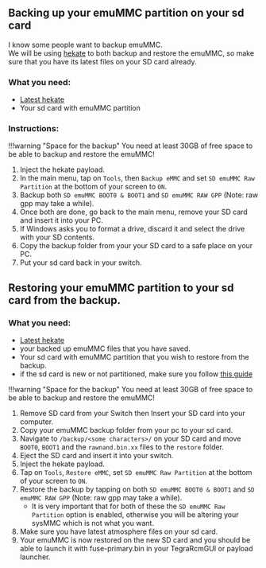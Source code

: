 ## Backing up your emuMMC partition on your sd card

I know some people want to backup emuMMC.          
We will be using [hekate](https://github.com/CTCaer/hekate/releases/) to both backup and restore the emuMMC, so make sure that you have its latest files on your SD card already.

### What you need:
- [Latest hekate](https://github.com/CTCaer/hekate/releases/)
- Your sd card with emuMMC partition

### Instructions:

!!!warning "Space for the backup"
    You need at least 30GB of free space to be able to backup and restore the emuMMC!

1.  Inject the hekate payload.
2.  In the main menu, tap on `Tools`, then `Backup eMMC` and set `SD emuMMC Raw Partition` at the bottom of your screen to `ON`.
3.  Backup both `SD emuMMC BOOT0 & BOOT1` and `SD emuMMC RAW GPP` (Note: raw gpp may take a while).
4.  Once both are done, go back to the main menu, remove your SD card and insert it into your PC.
5.  If Windows asks you to format a drive, discard it and select the drive with your SD contents.
6.  Copy the backup folder from your your SD card to a safe place on your PC.
7.  Put your sd card back in your switch.  


## Restoring your emuMMC partition to your sd card from the backup.  

### What you need:
- [Latest hekate](https://github.com/CTCaer/hekate/releases/)
- your backed up emuMMC files that you have saved.  
- Your sd card with emuMMC partition that you wish to restore from the backup.    
- if the sd card is new or not partitioned, make sure you follow [this guide](https://switchgui.de/switch-guide/user_guide/emummc/partitioning_sd/)
  

!!!warning "Space for the backup"
    You need at least 30GB of free space to be able to backup and restore the emuMMC!
	
1. Remove SD card from your Switch then Insert your SD card into your computer.
2. Copy your emuMMC backup folder from your pc to your sd card.
3. Navigate to `/backup/<some characters>/` on your SD card and move `BOOT0`, `BOOT1` and the `rawnand.bin.xx` files to the `restore` folder.
4. Eject the SD card and insert it into your switch.
5. Inject the hekate payload.
6. Tap on `Tools`, `Restore eMMC`, set `SD emuMMC Raw Partition` at the bottom of your screen to `ON`.
7. Restore the backup by tapping on both `SD emuMMC BOOT0 & BOOT1` and `SD emuMMC RAW GPP` (Note: raw gpp may take a while).
    - It is very important that for both of these the `SD emuMMC Raw Partition` option is enabled, otherwise you will be altering your sysMMC
      which is not what you want.
8. Make sure you have latest atmosphere files on your sd card.   
9. Your emuMMC is now restored on the new SD card and you should be able to launch it with fuse-primary.bin in your TegraRcmGUI or payload launcher.  


